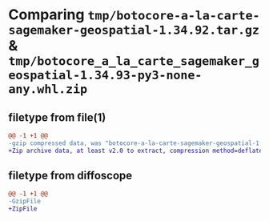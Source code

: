 # Comparing `tmp/botocore-a-la-carte-sagemaker-geospatial-1.34.92.tar.gz` & `tmp/botocore_a_la_carte_sagemaker_geospatial-1.34.93-py3-none-any.whl.zip`

## filetype from file(1)

```diff
@@ -1 +1 @@
-gzip compressed data, was "botocore-a-la-carte-sagemaker-geospatial-1.34.92.tar", last modified: Fri Apr 26 01:01:45 2024, max compression
+Zip archive data, at least v2.0 to extract, compression method=deflate
```

## filetype from diffoscope

```diff
@@ -1 +1 @@
-GzipFile
+ZipFile
```

